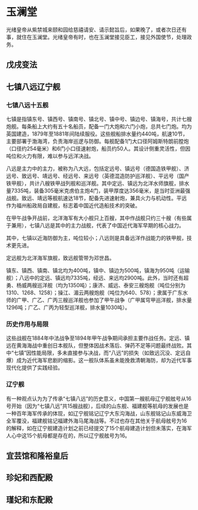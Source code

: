 # 玉澜堂

光绪皇帝从紫禁城来颐和园给慈禧请安、请示懿旨后，如果晚了，或者次日还有事，就住在玉澜堂。光绪皇帝有时，也在玉澜堂接见臣工，接见外国使节，处理政务。

## 戊戌变法

## 七镇八远辽宁舰

### 七镇八远十五舰

七镇是指镇东号、镇西号、镇南号、镇北号、镇中号、镇边号、镇海号，共计七艘炮舰。每条船上大约有五十名船员，配备一门大炮和六门小炮，总共七门炮。均为英国建造，1879年至1881年间陆续服役。这些舰船排水量约440吨，航速10节，主要部署于渤海湾，负责海岸巡逻与防御。每舰配备1门大口径阿姆斯特朗前膛炮（口径约254毫米）和6门小口径速射炮，船员约50人。其设计侧重灵活性，但因吨位和火力有限，难以参与远洋决战。

八远是主力中的主力，被称为八大远，包括定远号、镇远号（德国造铁甲舰）、济远号、致远号、靖远号、经远号、来远号（英德混造防护巡洋舰）、平远号（国产铁甲舰），共计八艘铁甲战列舰和巡洋舰。其中定远、镇远为北洋水师旗舰，排水量7335吨，装备305毫米克虏伯主炮4门，装甲厚度达356毫米，是当时亚洲最强战舰。致远、靖远等舰航速达18节，配备先进速射炮，兼具火力与机动性。平远作为福州船政局自建舰，标志着中国近代造船技术的突破。

在甲午战争开战前，北洋海军有大小舰只上百艘，其中作战舰只约三十艘（有些属于兼用），七镇八远是其中的主力战舰，代表了中国近代海军早期的核心战力。

其中，七镇以近海防御为主，吨位较小；八远则是具备远洋作战能力的铁甲舰，技术更先进。

定远舰为北洋海军旗舰，致远舰管带为邓世昌。

镇东、镇西、镇南、镇北均为400吨，镇中、镇边为500吨，镇海为950吨（运输舰）；八远中的定远、镇远均7335吨，经远、来远均2900吨。此外，当时还有超勇、杨威两艘巡洋舰（均为1350吨）；康济、威远、泰安三艘炮舰（吨位分别为1310、1268、1258）；操江、湄云两艘炮舰（吨位为640、578）；隶属于广东水师的广甲、广乙、广丙三艘巡洋舰也参加了甲午战争（广甲属穹甲巡洋舰，排水量1296吨；广乙、广丙为轻型巡洋舰，排水量1030吨）。

### 历史作用与局限

这些战舰在1884年中法战争至1894年甲午战争期间承担主要作战任务。定远、镇远在黄海海战中重创日本舰队，但整体因战术落后、弹药不足等问题最终战败。其中“七镇”因性能局限，多未直接参与决战，而“八远”的损失（如致远沉没、定远自爆）成为近代海军悲剧的缩影。这一舰队体系虽未能挽救清朝海防，却为近代军事现代化提供了实践经验。

### 辽宁舰

有一种观点认为为了传承“七镇八远”的历史意义，中国第一艘航母辽宁舰舷号从16号开始（因为“七镇八远”共15艘战舰），后续的山东舰、福建舰等航母的发展也是一种百年海军传承的体现，如辽宁舰铭记辽宁大东沟海战，山东舰铭记山东威海卫全军覆没，福建舰铭记福建外海马尾海战等。不过也存在其他关于航母舷号为16的解释，如在辽宁舰建造计划之前已经提交了15个航母建造计划但未落实，在海军人心中这15个航母都是存在的，所以辽宁舰舷号为16。

## 宜芸馆和隆裕皇后

## 珍妃和西配殿

## 瑾妃和东配殿